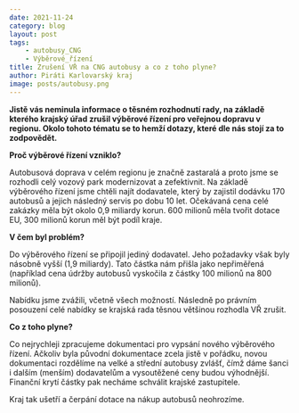 ```yaml
---
date: 2021-11-24
category: blog
layout: post
tags:
    - autobusy_CNG
    - Výběrové_řízení
title: Zrušení VŘ na CNG autobusy a co z toho plyne?
author: Piráti Karlovarský kraj
image: posts/autobusy.png
---
```

**Jistě vás neminula informace o těsném rozhodnutí rady, na základě kterého krajský úřad zrušil výběrové řízení pro veřejnou dopravu v regionu. Okolo tohoto tématu se to hemží dotazy, které dle nás stojí za to zodpovědět.**

  

**Proč výběrové řízení vzniklo?**

Autobusová doprava v celém regionu je značně zastaralá a proto jsme se rozhodli celý vozový park modernizovat a zefektivnit. Na základě výběrového řízení jsme chtěli najít dodavatele, který by zajistil dodávku 170 autobusů a jejich následný servis po dobu 10 let. Očekávaná cena celé zakázky měla být okolo 0,9 miliardy korun. 600 milionů měla tvořit dotace EU, 300 milionů korun měl být podíl kraje.

  

**V čem byl problém?**

Do výběrového řízení se připojil jediný dodavatel. Jeho požadavky však byly násobně vyšší (1,9 miliardy). Tato částka nám přišla jako nepřiměřená (například cena údržby autobusů vyskočila z částky 100 milionů na 800 milionů).

Nabídku jsme zvážili, včetně všech možností. Následně po právním posouzení celé nabídky se krajská rada těsnou většinou rozhodla VŘ zrušit.

  

**Co z toho plyne?**

Co nejrychleji zpracujeme dokumentaci pro vypsání nového výběrového řízení. Ačkoliv byla původní dokumentace zcela jistě v pořádku, novou dokumentaci rozdělíme na velké a střední autobusy zvlášť, čímž dáme šanci i dalším (menším) dodavatelům a vysoutěžené ceny budou výhodnější. Finanční krytí částky pak necháme schválit krajské zastupitele.

Kraj tak ušetří a čerpání dotace na nákup autobusů neohrozíme.

